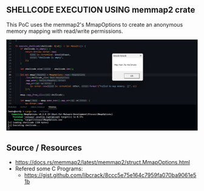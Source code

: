 ## SHELLCODE EXECUTION USING memmap2 crate

This PoC uses the memmap2's MmapOptions to create an anonymous memory mapping with read/write permissions.

![PoC Image](./image.png)
## Source / Resources

* https://docs.rs/memmap2/latest/memmap2/struct.MmapOptions.html
* Refered some C Programs:
    * https://gist.github.com/libcrack/8ccc5e75e164c7959fa070ba9061e51b
